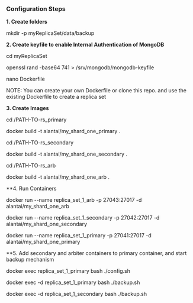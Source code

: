 ### Configuration Steps

**1. Create folders**

mkdir -p myReplicaSet/data/backup

**2. Create keyfile to enable Internal Authentication of MongoDB**

cd myReplicaSet

openssl rand -base64 741 > /srv/mongodb/mongodb-keyfile

nano Dockerfile

NOTE: You can create your own Dockerfile or clone this repo. and use the existing Dockerfile to create a replica set

**3. Create Images**

cd /PATH-TO-rs_primary

docker build -t alantai/my_shard_one_primary .

cd /PATH-TO-rs_secondary

docker build -t alantai/my_shard_one_secondary .

cd /PATH-TO-rs_arb

docker build -t alantai/my_shard_one_arb .

**4. Run Containers

docker run --name replica_set_1_arb -p 27043:27017 -d alantai/my_shard_one_arb

docker run --name replica_set_1_secondary -p 27042:27017 -d alantai/my_shard_one_secondary

docker run --name replica_set_1_primary -p 27041:27017 -d alantai/my_shard_one_primary

**5. Add secondary and arbiter containers to primary container, and start backup mechanism

docker exec replica_set_1_primary bash ./config.sh

docker exec -d replica_set_1_primary bash ./backup.sh

docker exec -d replica_set_1_secondary bash ./backup.sh
